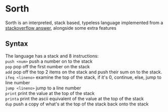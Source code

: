 # Sorth
Sorth is an interpreted, stack based, typeless language implemented from a [stackoverflow answer](https://stackoverflow.com/questions/6887471/how-would-i-go-about-writing-an-interpreter-in-c), alongside some extra features


## Syntax
The language has a stack and 8 instructions:  
`push <num>` push a number on to the stack  
`pop` pop off the first number on the stack  
`add` pop off the top 2 items on the stack and push their sum on to the stack.  
`ifeq <lineno>` examine the top of the stack, if it's 0, continue, else, jump to line number  
`jump <lineno>` jump to a line number  
`print` print the value at the top of the stack  
`printa` print the ascii equivalent of the value at the top of the stack  
`dup` push a copy of what's at the top of the stack back onto the stack  
